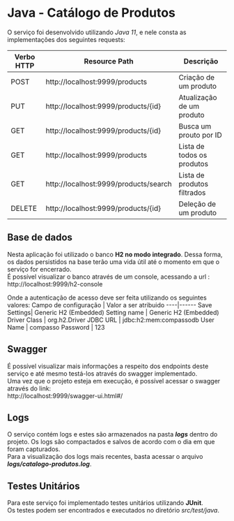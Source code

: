 # **Java - Catálogo de Produtos**
O serviço foi desenvolvido utilizando *Java 11*, e nele consta as implementações dos seguintes requests: <br />

Verbo HTTP | Resource Path | Descrição
----|------|--------
POST| http://localhost:9999/products | Criação de um produto
PUT | http://localhost:9999/products/{id} | Atualização de um produto
GET | http://localhost:9999/products/{id} | Busca um prouto por ID
GET | http://localhost:9999/products | Lista de todos os produtos
GET | http://localhost:9999/products/search | Lista de produtos filtrados
DELETE | http://localhost:9999/products/{id} | Deleção de um produto

## **Base de dados**
Nesta aplicação foi utilizado o banco **H2 no modo integrado**. Dessa forma, os dados persistidos na base terão uma vida útil até o momento em que o serviço for encerrado.<br />
É possível visualizar o banco através de um console, acessando a url : <br />
http://localhost:9999/h2-console
<br />

Onde a autenticação de acesso deve ser feita utilizando os seguintes valores:
Campo de configuração | Valor a ser atribuido
----|------
Save Settings| Generic H2 (Embedded)
Setting name | Generic H2 (Embedded)
Driver Class | org.h2.Driver
JDBC URL | jdbc:h2:mem:compassodb
User Name | compasso
Password | 123

## **Swagger**
É possível visualizar mais informações a respeito dos endpoints deste serviço e até mesmo testá-los através do swagger implementado. <br />
Uma vez que o projeto esteja em execução, é possível acessar o swagger através do link: <br />
http://localhost:9999/swagger-ui.html#/

## **Logs**
O serviço contém logs e estes são armazenados na pasta ***logs*** dentro do projeto. Os logs são compactados e salvos de acordo com o dia em que foram capturados. <br />
Para a visualização dos logs mais recentes, basta acessar o arquivo ***logs/catalogo-produtos.log***. <br />


## **Testes Unitários**
Para este serviço foi implementado testes unitários utilizando **JUnit**. <br />
Os testes podem ser encontrados e executados no diretório *src/test/java*.

